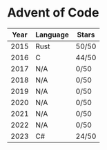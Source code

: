 # Advent of Code

| Year | Language | Stars |
| ---- | -------- | ----- |
| 2015 | Rust     | 50/50 |
| 2016 | C        | 44/50 |
| 2017 | N/A      | 0/50  |
| 2018 | N/A      | 0/50  |
| 2019 | N/A      | 0/50  |
| 2020 | N/A      | 0/50  |
| 2021 | N/A      | 0/50  |
| 2022 | N/A      | 0/50  |
| 2023 | C#       | 24/50 |
